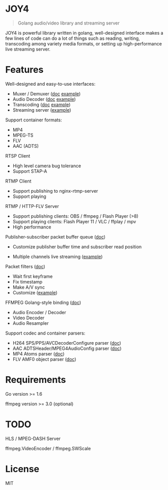 # JOY4

> Golang audio/video library and streaming server

JOY4 is powerful library written in golang, well-designed interface makes a few lines of code can do a lot of things such as reading, writing, transcoding among variety media formats, or setting up high-performance live streaming server.

# Features 

Well-designed and easy-to-use interfaces:

- Muxer / Demuxer ([doc](https://godoc.org/github.com/ikmak/joy4/av#Demuxer) [example](https://github.com/ikmak/joy4/blob/master/examples/open_probe_file/main.go))
- Audio Decoder ([doc](https://godoc.org/github.com/ikmak/joy4/av#AudioDecoder) [example](https://github.com/ikmak/joy4/blob/master/examples/audio_decode/main.go))
- Transcoding ([doc](https://godoc.org/github.com/ikmak/joy4/av/transcode) [example](https://github.com/ikmak/joy4/blob/master/examples/transcode/main.go))
- Streaming server ([example](https://github.com/ikmak/joy4/blob/master/examples/http_flv_and_rtmp_server/main.go))

Support container formats:

- MP4
- MPEG-TS
- FLV
- AAC (ADTS)

RTSP Client
- High level camera bug tolerance
- Support STAP-A

RTMP Client
- Support publishing to nginx-rtmp-server
- Support playing

RTMP / HTTP-FLV Server 
- Support publishing clients: OBS / ffmpeg / Flash Player (>8)
- Support playing clients: Flash Player 11 / VLC / ffplay / mpv
- High performance


Publisher-subscriber packet buffer queue ([doc](https://godoc.org/github.com/ikmak/joy4/av/pubsub))

- Customize publisher buffer time and subscriber read position


- Multiple channels live streaming ([example](https://github.com/ikmak/joy4/blob/master/examples/rtmp_server_channels/main.go))

Packet filters ([doc](https://godoc.org/github.com/ikmak/joy4/av/pktque))

- Wait first keyframe
- Fix timestamp
- Make A/V sync
- Customize ([example](https://github.com/ikmak/joy4/blob/master/examples/rtmp_server_channels/main.go#L19))

FFMPEG Golang-style binding ([doc](https://godoc.org/github.com/ikmak/joy4/cgo/ffmpeg))
- Audio Encoder / Decoder
- Video Decoder
- Audio Resampler

Support codec and container parsers:

- H264 SPS/PPS/AVCDecoderConfigure parser ([doc](https://godoc.org/github.com/ikmak/joy4/codec/h264parser))
- AAC ADTSHeader/MPEG4AudioConfig parser ([doc](https://godoc.org/github.com/ikmak/joy4/codec/aacparser))
- MP4 Atoms parser ([doc](https://godoc.org/github.com/ikmak/joy4/format/mp4/mp4io))
- FLV AMF0 object parser ([doc](https://godoc.org/github.com/ikmak/joy4/format/flv/flvio))

# Requirements

Go version >= 1.6

ffmpeg version >= 3.0 (optional)

# TODO

HLS / MPEG-DASH Server

ffmpeg.VideoEncoder / ffmpeg.SWScale

# License

MIT
